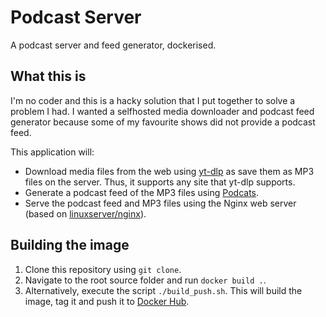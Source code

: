 # Podcast Server
A podcast server and feed generator, dockerised.

## What this is

I'm no coder and this is a hacky solution that I put together to solve a problem I had. I wanted a selfhosted media downloader and podcast feed generator because some of my favourite shows did not provide a podcast feed.

This application will:

- Download media files from the web using [yt-dlp](https://github.com/yt-dlp/yt-dlp) as save them as MP3 files on the server. Thus, it supports any site that yt-dlp supports.
- Generate a podcast feed of the MP3 files using [Podcats](https://github.com/jakubroztocil/podcats).
- Serve the podcast feed and MP3 files using the Nginx web server (based on [linuxserver/nginx](https://hub.docker.io/r/linuxserver/nginx)).

## Building the image

1. Clone this repository using `git clone`.
2. Navigate to the root source folder and run `docker build .`.
3. Alternatively, execute the script `./build_push.sh`. This will build the image, tag it and push it to [Docker Hub](https://hub.docker.com).
